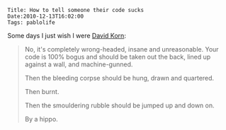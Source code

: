     Title: How to tell someone their code sucks
    Date:2010-12-13T16:02:00
    Tags: pablolife

Some days I just wish I were [David Korn][1]:

> No, it's completely wrong-headed, insane and unreasonable.  Your code is
> 100% bogus and should be taken out the back, lined up against a wall, and
> machine-gunned.
>
>
> Then the bleeding corpse should be hung, drawn and quartered.
>
>
> Then burnt.
>
>
>
> Then the smouldering rubble should be jumped up and down on.
>
>
>
>
>
> By a hippo.


   [1]: http://www.cygwin.com/ml/cygwin/2005-08/msg00520.html

